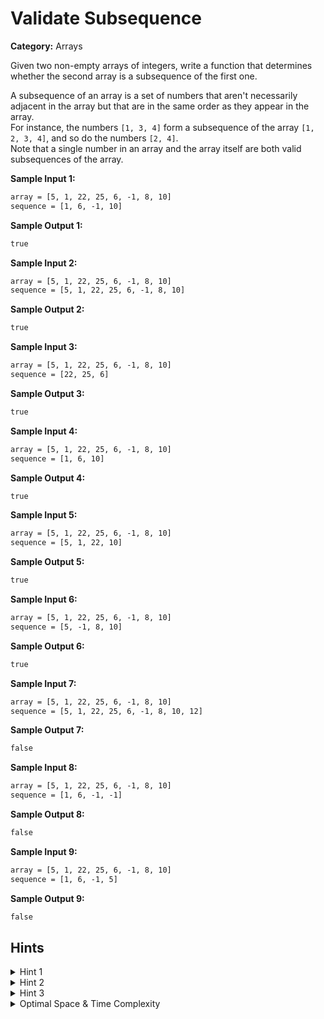 # Validate Subsequence

**Category:** Arrays

Given two non-empty arrays of integers, write a function that determines whether the second array is a subsequence of the first one.

A subsequence of an array is a set of numbers that aren't necessarily adjacent in the array but that are in the same order as they appear in the array.\
For instance, the numbers `[1, 3, 4]` form a subsequence of the array `[1, 2, 3, 4]`, and so do the numbers `[2, 4]`.\
Note that a single number in an array and the array itself are both valid subsequences of the array.

**Sample Input 1:**

```txt
array = [5, 1, 22, 25, 6, -1, 8, 10]
sequence = [1, 6, -1, 10]
```

**Sample Output 1:**

```txt
true
```

**Sample Input 2:**

```txt
array = [5, 1, 22, 25, 6, -1, 8, 10]
sequence = [5, 1, 22, 25, 6, -1, 8, 10]
```

**Sample Output 2:**

```txt
true
```

**Sample Input 3:**

```txt
array = [5, 1, 22, 25, 6, -1, 8, 10]
sequence = [22, 25, 6]
```

**Sample Output 3:**

```txt
true
```

**Sample Input 4:**

```txt
array = [5, 1, 22, 25, 6, -1, 8, 10]
sequence = [1, 6, 10]
```

**Sample Output 4:**

```txt
true
```

**Sample Input 5:**

```txt
array = [5, 1, 22, 25, 6, -1, 8, 10]
sequence = [5, 1, 22, 10]
```

**Sample Output 5:**

```txt
true
```

**Sample Input 6:**

```txt
array = [5, 1, 22, 25, 6, -1, 8, 10]
sequence = [5, -1, 8, 10]
```

**Sample Output 6:**

```txt
true
```

**Sample Input 7:**

```txt
array = [5, 1, 22, 25, 6, -1, 8, 10]
sequence = [5, 1, 22, 25, 6, -1, 8, 10, 12]
```

**Sample Output 7:**

```txt
false
```

**Sample Input 8:**

```txt
array = [5, 1, 22, 25, 6, -1, 8, 10]
sequence = [1, 6, -1, -1]
```

**Sample Output 8:**

```txt
false
```

**Sample Input 9:**

```txt
array = [5, 1, 22, 25, 6, -1, 8, 10]
sequence = [1, 6, -1, 5]
```

**Sample Output 9:**

```txt
false
```

## Hints

<details>
<summary>Hint 1</summary>
You can solve this question by iterating through the main input array once.
</details>

<details>
<summary>Hint 2</summary>
Iterate through the main array, and look for the first integer in the potential subsequence.<br>
If you find that integer, keep on iterating through the main array, but now look for the second integer in the potential subsequence.<br>
Continue this process until you either find every integer in the potential subsequence or you reach the end of the main array.
</details>

<details>
<summary>Hint 3</summary>
To actually implement what Hint #2 describes, you'll have to declare a variable holding your position in the potential subsequence.<br>
At first, this position will be the 0th index in the sequence; as you find the sequence's integers in the main array, you'll increment the position variable until you reach the end of the sequence.
</details>

<details>
<summary>Optimal Space & Time Complexity</summary>
O(n) time | O(1) space - where n is the length of the array.
</details>
